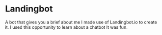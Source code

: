 # Landingbot
A bot that gives you a brief about me
I made use of Landingbot.io to create it.
I used this opportunity to learn about a chatbot
It was fun.
